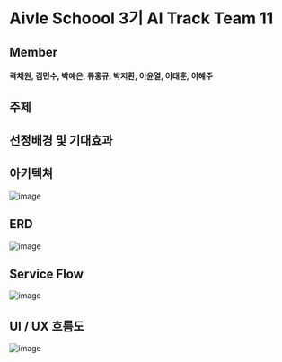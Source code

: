 # Aivle Schoool 3기 AI Track Team 11

## Member
#### 곽채원, 김민수, 박예은, 류홍규, 박지환, 이윤열, 이태훈, 이혜주

## 주제
####

## 선정배경 및 기대효과
####

## 아키텍쳐
![image](https://github.com/AIVLE-School-Third-Big-Project/Team11-Project/assets/30362867/44f10a37-b3cb-4b75-b071-91c8d7165565)

## ERD
![image](https://github.com/AIVLE-School-Third-Big-Project/Team11-Project/assets/30362867/8b7eb34d-f2fc-42cc-be9f-aba0b5e5d0e5)

## Service Flow
![image](https://github.com/AIVLE-School-Third-Big-Project/Team11-Project/assets/30362867/0c3e4223-6e90-49c6-9ffd-a7f26dfbab0c)

## UI / UX 흐름도
![image](https://github.com/AIVLE-School-Third-Big-Project/Team11-Project/assets/30362867/62fc0f89-6c0c-4285-867f-97055b0bc3c4)
